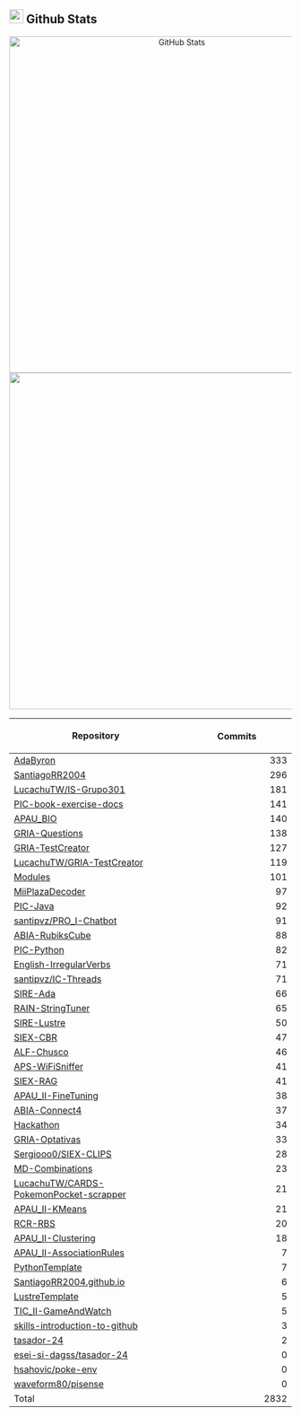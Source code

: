 ## <img src="https://media.giphy.com/media/iY8CRBdQXODJSCERIr/giphy.gif" width="25"><b> Github Stats </b>

<p align="center">
  <a href="https://github.com/SantiagoRR2004">
    <img
      width="600px"
      src="https://github-readme-stats-liard-nu-21.vercel.app/api?username=SantiagoRR2004&show_icons=true&hide_title=true&show=reviews,prs_merged&include_all_commits=true"
      alt="GitHub Stats"
      />
    <img
      width="600px"
      src="https://github-readme-stats-liard-nu-21.vercel.app/api/top-langs/?username=SantiagoRR2004&langs_count=20"
      />
  </a>
</p>

| <img width="1000"><br><p align="center">Repository | <img width="1000" height="1"><br><p align="center">Commits  |
|:----------|----------:|
| [AdaByron](https://github.com/SantiagoRR2004/AdaByron) | 333 |
| [SantiagoRR2004](https://github.com/SantiagoRR2004/SantiagoRR2004) | 296 |
| [LucachuTW/IS-Grupo301](https://github.com/LucachuTW/IS-Grupo301) | 181 |
| [PIC-book-exercise-docs](https://github.com/SantiagoRR2004/PIC-book-exercise-docs) | 141 |
| [APAU_BIO](https://github.com/SantiagoRR2004/APAU_BIO) | 140 |
| [GRIA-Questions](https://github.com/SantiagoRR2004/GRIA-Questions) | 138 |
| [GRIA-TestCreator](https://github.com/SantiagoRR2004/GRIA-TestCreator) | 127 |
| [LucachuTW/GRIA-TestCreator](https://github.com/LucachuTW/GRIA-TestCreator) | 119 |
| [Modules](https://github.com/SantiagoRR2004/Modules) | 101 |
| [MiiPlazaDecoder](https://github.com/SantiagoRR2004/MiiPlazaDecoder) | 97 |
| [PIC-Java](https://github.com/SantiagoRR2004/PIC-Java) | 92 |
| [santipvz/PRO_I-Chatbot](https://github.com/santipvz/PRO_I-Chatbot) | 91 |
| [ABIA-RubiksCube](https://github.com/SantiagoRR2004/ABIA-RubiksCube) | 88 |
| [PIC-Python](https://github.com/SantiagoRR2004/PIC-Python) | 82 |
| [English-IrregularVerbs](https://github.com/SantiagoRR2004/English-IrregularVerbs) | 71 |
| [santipvz/IC-Threads](https://github.com/santipvz/IC-Threads) | 71 |
| [SIRE-Ada](https://github.com/SantiagoRR2004/SIRE-Ada) | 66 |
| [RAIN-StringTuner](https://github.com/SantiagoRR2004/RAIN-StringTuner) | 65 |
| [SIRE-Lustre](https://github.com/SantiagoRR2004/SIRE-Lustre) | 50 |
| [SIEX-CBR](https://github.com/SantiagoRR2004/SIEX-CBR) | 47 |
| [ALF-Chusco](https://github.com/SantiagoRR2004/ALF-Chusco) | 46 |
| [APS-WiFiSniffer](https://github.com/SantiagoRR2004/APS-WiFiSniffer) | 41 |
| [SIEX-RAG](https://github.com/SantiagoRR2004/SIEX-RAG) | 41 |
| [APAU_II-FineTuning](https://github.com/SantiagoRR2004/APAU_II-FineTuning) | 38 |
| [ABIA-Connect4](https://github.com/SantiagoRR2004/ABIA-Connect4) | 37 |
| [Hackathon](https://github.com/SantiagoRR2004/Hackathon) | 34 |
| [GRIA-Optativas](https://github.com/SantiagoRR2004/GRIA-Optativas) | 33 |
| [Sergiooo0/SIEX-CLIPS](https://github.com/Sergiooo0/SIEX-CLIPS) | 28 |
| [MD-Combinations](https://github.com/SantiagoRR2004/MD-Combinations) | 23 |
| [LucachuTW/CARDS-PokemonPocket-scrapper](https://github.com/LucachuTW/CARDS-PokemonPocket-scrapper) | 21 |
| [APAU_II-KMeans](https://github.com/SantiagoRR2004/APAU_II-KMeans) | 21 |
| [RCR-RBS](https://github.com/SantiagoRR2004/RCR-RBS) | 20 |
| [APAU_II-Clustering](https://github.com/SantiagoRR2004/APAU_II-Clustering) | 18 |
| [APAU_II-AssociationRules](https://github.com/SantiagoRR2004/APAU_II-AssociationRules) | 7 |
| [PythonTemplate](https://github.com/SantiagoRR2004/PythonTemplate) | 7 |
| [SantiagoRR2004.github.io](https://github.com/SantiagoRR2004/SantiagoRR2004.github.io) | 6 |
| [LustreTemplate](https://github.com/SantiagoRR2004/LustreTemplate) | 5 |
| [TIC_II-GameAndWatch](https://github.com/SantiagoRR2004/TIC_II-GameAndWatch) | 5 |
| [skills-introduction-to-github](https://github.com/SantiagoRR2004/skills-introduction-to-github) | 3 |
| [tasador-24](https://github.com/SantiagoRR2004/tasador-24) | 2 |
| [esei-si-dagss/tasador-24](https://github.com/esei-si-dagss/tasador-24) | 0 |
| [hsahovic/poke-env](https://github.com/hsahovic/poke-env) | 0 |
| [waveform80/pisense](https://github.com/waveform80/pisense) | 0 |
| Total | 2832 |
